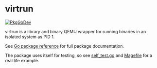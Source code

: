 # virtrun

[![PkgGoDev](https://pkg.go.dev/badge/github.com/aibor/go-pideonetest)](https://pkg.go.dev/github.com/aibor/virtrun)

virtrun is a library and binary QEMU wrapper for running binaries in an 
isolated system as PID 1.

See [Go package reference](https://pkg.go.dev/github.com/aibor/virtrun) 
for full package documentation. 

The package uses itself for testing, so see 
[self_test.go](selftest/standalone_test.go) and [Magefile](magefiles/main.go) for a real life 
example.
